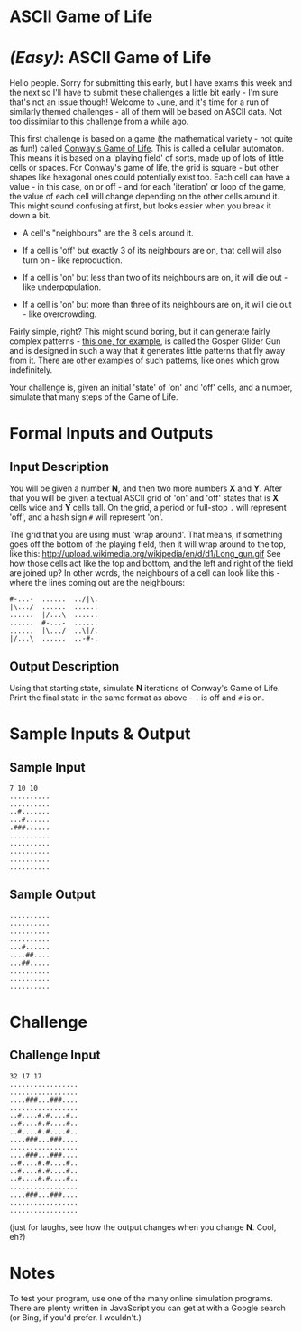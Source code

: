 # ASCII Game of Life
<div class="md"><h1><a href="#EasyIcon"></a> <em>(Easy)</em>: ASCII Game of Life</h1>
<p>Hello people. Sorry for submitting this early, but I have exams this week and the next so I'll have to submit these challenges a little bit early - I'm sure that's not an issue though! Welcome to June, and it's time for a run of similarly themed challenges - all of them will be based on ASCII data. Not too dissimilar to <a href="http://www.reddit.com/r/dailyprogrammer/comments/236va2/4162014_challenge_158_intermediate_part_1_the/">this challenge</a> from a while ago.</p>
<p>This first challenge is based on a game (the mathematical variety - not quite as fun!) called <a href="http://en.wikipedia.org/wiki/Conway%27s_Game_of_Life">Conway's Game of Life</a>. This is called a cellular automaton. This means it is based on a 'playing field' of sorts, made up of lots of little cells or spaces. For Conway's game of life, the grid is square - but other shapes like hexagonal ones could potentially exist too. Each cell can have a value - in this case, on or off - and for each 'iteration' or loop of the game, the value of each cell will change depending on the other cells around it. This might sound confusing at first, but looks easier when you break it down a bit.</p>
<ul>
<li><p>A cell's "neighbours" are the 8 cells around it.</p></li>
<li><p>If a cell is 'off' but exactly 3 of its neighbours are on, that cell will also turn on - like reproduction.</p></li>
<li><p>If a cell is 'on' but less than two of its neighbours are on, it will die out - like underpopulation.</p></li>
<li><p>If a cell is 'on' but more than three of its neighbours are on, it will die out - like overcrowding.</p></li>
</ul>
<p>Fairly simple, right? This might sound boring, but it can generate fairly complex patterns - <a href="http://upload.wikimedia.org/wikipedia/commons/e/e5/Gospers_glider_gun.gif">this one, for example</a>, is called the Gosper Glider Gun and is designed in such a way that it generates little patterns that fly away from it. There are other examples of such patterns, like ones which grow indefinitely.</p>
<p>Your challenge is, given an initial 'state' of 'on' and 'off' cells, and a number, simulate that many steps of the Game of Life.</p>
<h1>Formal Inputs and Outputs</h1>
<h2>Input Description</h2>
<p>You will be given a number <strong>N</strong>, and then two more numbers <strong>X</strong> and <strong>Y</strong>. After that you will be given a textual ASCII grid of 'on' and 'off' states that is <strong>X</strong> cells wide and <strong>Y</strong> cells tall. On the grid, a period or full-stop <code>.</code> will represent 'off', and a hash sign <code>#</code> will represent 'on'.</p>
<p>The grid that you are using must 'wrap around'. That means, if something goes off the bottom of the playing field, then it will wrap around to the top, like this: <a href="http://upload.wikimedia.org/wikipedia/en/d/d1/Long_gun.gif">http://upload.wikimedia.org/wikipedia/en/d/d1/Long_gun.gif</a> See how those cells act like the top and bottom, and the left and right of the field are joined up? In other words, the neighbours of a cell can look like this - where the lines coming out are the neighbours:</p>
<pre><code>#-...-  ......  ../|\.
|\.../  ......  ......
......  |/...\  ......
......  #-...-  ......
......  |\.../  ..\|/.
|/...\  ......  ..-#-.
</code></pre>
<h2>Output Description</h2>
<p>Using that starting state, simulate <strong>N</strong> iterations of Conway's Game of Life. Print the final state in the same format as above - <code>.</code> is off and <code>#</code> is on.</p>
<h1>Sample Inputs &amp; Output</h1>
<h2>Sample Input</h2>
<pre><code>7 10 10
..........
..........
..#.......
...#......
.###......
..........
..........
..........
..........
..........
</code></pre>
<h2>Sample Output</h2>
<pre><code>..........
..........
..........
..........
...#......
....##....
...##.....
..........
..........
..........
</code></pre>
<h1>Challenge</h1>
<h2>Challenge Input</h2>
<pre><code>32 17 17
.................
.................
....###...###....
.................
..#....#.#....#..
..#....#.#....#..
..#....#.#....#..
....###...###....
.................
....###...###....
..#....#.#....#..
..#....#.#....#..
..#....#.#....#..
.................
....###...###....
.................
.................
</code></pre>
<p>(just for laughs, see how the output changes when you change <strong>N</strong>. Cool, eh?)</p>
<h1>Notes</h1>
<p>To test your program, use one of the many online simulation programs. There are plenty written in JavaScript you can get at with a Google search (or Bing, if you'd prefer. I wouldn't.)</p>
</div>

